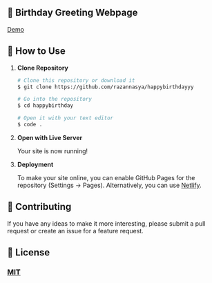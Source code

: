 ## 🎉 Birthday Greeting Webpage 

[Demo](https://razannasya.github.io/happybirthdayyy/)

## 🚀 How to Use

1.  **Clone Repository**

    ```bash
    # Clone this repository or download it
    $ git clone https://github.com/razannasya/happybirthdayyy

    # Go into the repository
    $ cd happybirthday

    # Open it with your text editor
    $ code .
    ```

2. **Open with Live Server**

    Your site is now running!

3. **Deployment**

    To make your site online, you can enable GitHub Pages for the repository (Settings -> Pages). Alternatively, you can use [Netlify](https://www.netlify.com/).

## 📝 Contributing

If you have any ideas to make it more interesting, please submit a pull request or create an issue for a feature request.

## 🤝 License

### [MIT](LICENSE)
